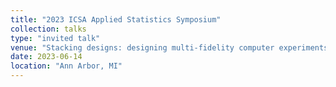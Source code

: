 ```yaml
---
title: "2023 ICSA Applied Statistics Symposium"
collection: talks
type: "invited talk"
venue: "Stacking designs: designing multi-fidelity computer experiments with confidence"
date: 2023-06-14
location: "Ann Arbor, MI"
---
```

